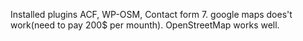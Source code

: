Installed plugins ACF, WP-OSM, Contact form 7. 
google maps does't work(need to pay 200$ per mounth).
OpenStreetMap works well.
